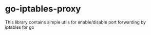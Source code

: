 go-iptables-proxy
===================

This library contains simple utils for enable/disable port forwarding
by iptables for go

